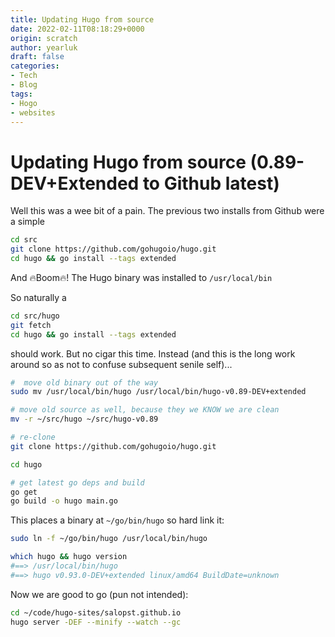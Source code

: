 ```yaml
---
title: Updating Hugo from source
date: 2022-02-11T08:18:29+0000
origin: scratch
author: yearluk
draft: false
categories:
- Tech
- Blog
tags:
- Hogo
- websites
---
```


# Updating Hugo from source (0.89-DEV+Extended to Github latest)

Well this was a wee bit of a pain. The previous two installs from Github were a simple

```bash
cd src
git clone https://github.com/gohugoio/hugo.git
cd hugo && go install --tags extended
```

And 🔥Boom🔥! The Hugo binary was installed to `/usr/local/bin`

So naturally a

```bash
cd src/hugo
git fetch
cd hugo && go install --tags extended
```

should work. But no cigar this time. Instead (and this is the long work around so as not to confuse subsequent senile self)...

```bash
#  move old binary out of the way
sudo mv /usr/local/bin/hugo /usr/local/bin/hugo-v0.89-DEV+extended

# move old source as well, because they we KNOW we are clean
mv -r ~/src/hugo ~/src/hugo-v0.89

# re-clone
git clone https://github.com/gohugoio/hugo.git

cd hugo

# get latest go deps and build
go get
go build -o hugo main.go
```

This places a binary at `~/go/bin/hugo` so hard link it:

```bash
sudo ln -f ~/go/bin/hugo /usr/local/bin/hugo

which hugo && hugo version
#==> /usr/local/bin/hugo
#==> hugo v0.93.0-DEV+extended linux/amd64 BuildDate=unknown
```

Now we are good to go (pun not intended):

```bash
cd ~/code/hugo-sites/salopst.github.io
hugo server -DEF --minify --watch --gc
```
